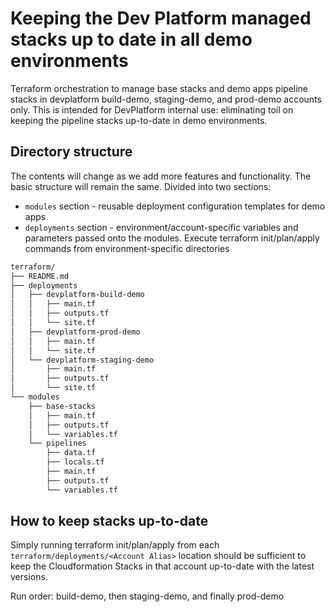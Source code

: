 # Keeping the Dev Platform managed stacks up to date in all demo environments

Terraform orchestration to manage base stacks and demo apps pipeline stacks in devplatform build-demo, staging-demo, and prod-demo accounts only. This is intended for DevPlatform internal use: eliminating toil on keeping the pipeline stacks up-to-date in demo environments.

## Directory structure

The contents will change as we add more features and functionality. The basic structure will remain the same. Divided into two sections:

- `modules` section - reusable deployment configuration templates for demo apps
- `deployments` section - environment/account-specific variables and parameters passed onto the modules. Execute terraform init/plan/apply commands from environment-specific directories

```bash
terraform/
├── README.md
├── deployments
│   ├── devplatform-build-demo
│   │   ├── main.tf
│   │   ├── outputs.tf
│   │   └── site.tf
│   ├── devplatform-prod-demo
│   │   ├── main.tf
│   │   └── site.tf
│   └── devplatform-staging-demo
│       ├── main.tf
│       ├── outputs.tf
│       └── site.tf
└── modules
    ├── base-stacks
    │   ├── main.tf
    │   ├── outputs.tf
    │   └── variables.tf
    └── pipelines
        ├── data.tf
        ├── locals.tf
        ├── main.tf
        ├── outputs.tf
        └── variables.tf
```

## How to keep stacks up-to-date

Simply running terraform init/plan/apply from each `terraform/deployments/<Account Alias>` location should be sufficient to keep the Cloudformation Stacks in that account up-to-date with the latest versions.

Run order: build-demo, then staging-demo, and finally prod-demo

